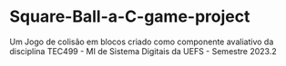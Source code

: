 # Square-Ball-a-C-game-project
Um Jogo de colisão em blocos criado como componente avaliativo da disciplina TEC499 - MI de Sistema Digitais da UEFS - Semestre 2023.2
